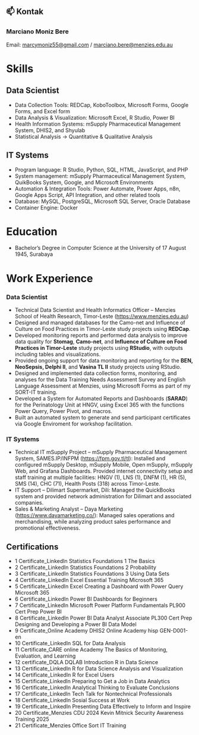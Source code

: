 ## 📫 Kontak
### Marciano Moniz Bere
Email: marcymoniz55@gmail.com / marciano.bere@menzies.edu.au


# Skills
## Data Scientist
- Data Collection Tools: REDCap, KoboToolbox, Microsoft Forms, Google Forms, and Excel form
- Data Analysis & Visualization: Microsoft Excel, R Studio, Power BI
- Health Information Systems: mSupply Pharmaceutical Management System, DHIS2, and Shyulab
- Statistical Analysis → Quantitative & Qualitative Analysis 

## IT Systems
- Program language: R Studio, Python, SQL, HTML, JavaScript, and PHP
- System management: mSupply Pharmaceutical Management System, QuikBooks System, Google, and Microsoft Environments
- Automation & Integration Tools: Power Automate, Power Apps, n8n, Google Apps Script, API Integration, and other related tools
- Database: MySQL, PostgreSQL, Microsoft SQL Server, Oracle Database
- Container Engine: Docker

# Education
- Bachelor’s Degree in Computer Science at the University of 17 August 1945, Surabaya

# Work Experience
### Data Scientist
- Technical Data Scientist and Health Informatics Officer – Menzies School of Health Research, Timor-Leste (https://www.menzies.edu.au)
- Designed and managed databases for the Camo-net and Influence of Culture on Food Practices in Timor-Leste study projects using **REDCap**.
- Developed monitoring reports and performed data analysis to improve data quality for **Stomag**, **Camo-net**, and **Influence of Culture on Food Practices in Timor-Leste** study projects using **RStudio**, with outputs including tables and visualizations.
- Provided ongoing support for data monitoring and reporting for the **BEN, NeoSepsis, Delphi II**, and **Vasina TL II** study projects using RStudio.
- Designed and implemented data collection forms, monitoring, and analyses for the Data Training Needs Assessment Survey and English Language Assessment at Menzies, using Microsoft Forms as part of my SORT-IT training.
- Developed a System for Automated Reports and Dashboards (**SARAD**) for the Perinatology Unit at HNGV, using Excel 365 with the functions Power Query, Power Pivot, and macros.
- Built an automated system to generate and send participant certificates via Google Enviroment for workshop facilitation.
  
### IT Systems
- Technical IT mSupply Project – mSupply Pharmaceutical Management System, SAMES.IP/INFPM (https://fpm.gov.tl/tl): Installed and configured mSupply Desktop, mSupply Mobile, Open mSupply, mSupply Web, and Grafana Dashboards. Provided internet connectivity setup and staff training at multiple facilities: HNGV (1), LNS (1), DNFM (1), HR (5), SMS (14), CHC (71), Health Posts (318) across Timor-Leste.
- IT Support – Dilimart Supermarket, Dili: Managed the QuickBooks system and provided network administration for Dilimart and associated companies.
- Sales & Marketing Analyst – Daya Marketing (https://www.dayamarketing.co/): Managed sales operations and merchandising, while analyzing product sales performance and promotional effectiveness.

## Certifications
- 1	Certificate_LinkedIn	Statistics Foundations 1 The Basics
- 2	Certificate_LinkedIn	Statistics Foundations 2 Probability
- 3	Certificate_LinkedIn	Statistics Foundations 3 Using Data Sets
- 4	Certificate_LinkedIn	Excel Essential Training Microsoft 365
- 5	Certificate_LinkedIn	Excel Creating a Dashboard with Power Query Microsoft 365
- 6	Certificate_LinkedIn	Power BI Dashboards for Beginners
- 7	Certificate_LinkedIn	Microsoft Power Platform Fundamentals PL900 Cert Prep Power BI
- 8	Certificate_LinkedIn	Power BI Data Analyst Associate PL300 Cert Prep Designing and Developing a Power BI Data Model
- 9	Certificate_Online Academy	DHIS2 Online Academy hisp GEN-D001-en
- 10	Certificate_LinkedIn	SQL for Data Analysis
- 11	Certificate_CARE online Academy	The Basics of Monitoring, Evaluation, and Learning
- 12	certificate_DQLA	DQLAB Introduction R in Data Science
- 13	Certificate_LinkedIn	R for Data Science Analysis and Visualization
- 14	Certificate_LinkedIn	R for Excel Users
- 15	Certificate_LinkedIn	Preparing to Get a Job in Data Analytics
- 16	Certificate_LinkedIn	Analytical Thinking to Evaluate Conclusions
- 17	Certificate_LinkedIn	Tech Talk for Nontechnical Professionals
- 18	Certificate_LinkedIn	Sosial Success at Work
- 19	Certificate_LinkedIn	Presenting Data Effectively to Inform and Inspire
- 20	Certificate_Menzies CDU	2024 Kevin Mitnick Security Awareness Training 2025
- 21	Certificate_Menzies Office	Sort IT Training
 




